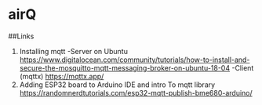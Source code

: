 # airQ
##Links
1. Installing mqtt
-Server on Ubuntu 
https://www.digitalocean.com/community/tutorials/how-to-install-and-secure-the-mosquitto-mqtt-messaging-broker-on-ubuntu-18-04
-Client (mqttx)
https://mqttx.app/
3. Adding ESP32 board to Arduino IDE and intro To mqtt library
https://randomnerdtutorials.com/esp32-mqtt-publish-bme680-arduino/

